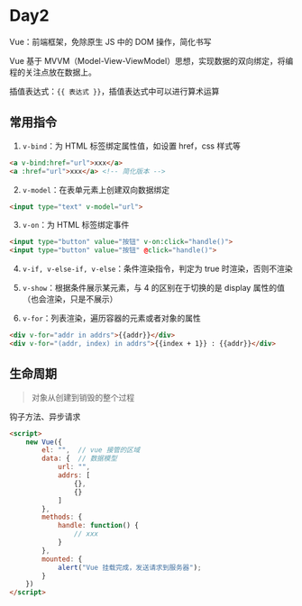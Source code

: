 # Day2

Vue：前端框架，免除原生 JS 中的 DOM 操作，简化书写

Vue 基于 MVVM（Model-View-ViewModel）思想，实现数据的双向绑定，将编程的关注点放在数据上。

插值表达式：`{{ 表达式 }}`，插值表达式中可以进行算术运算

## 常用指令

1. `v-bind`：为 HTML 标签绑定属性值，如设置 href，css 样式等

```html
<a v-bind:href="url">xxx</a>
<a :href="url">xxx</a> <!-- 简化版本 -->
```

2. `v-model`：在表单元素上创建双向数据绑定

```html
<input type="text" v-model="url">
```

3. `v-on`：为 HTML 标签绑定事件

```html
<input type="button" value="按钮" v-on:click="handle()">
<input type="button" value="按钮" @click="handle()">
```

4. `v-if, v-else-if, v-else`：条件渲染指令，判定为 true 时渲染，否则不渲染

5. `v-show`：根据条件展示某元素，与 4 的区别在于切换的是 display 属性的值（也会渲染，只是不展示）

6. `v-for`：列表渲染，遍历容器的元素或者对象的属性

```html
<div v-for="addr in addrs">{{addr}}</div>
<div v-for="(addr, index) in addrs">{{index + 1}} : {{addr}}</div>
```

## 生命周期

> 对象从创建到销毁的整个过程

钩子方法、异步请求

```html
<script>
    new Vue({
        el: "",  // vue 接管的区域
        data: {  // 数据模型
            url: "",
            addrs: [
                {},
                {}
            ]
        },
        methods: {
            handle: function() {
                // xxx
            }
        },
        mounted: {
            alert("Vue 挂载完成，发送请求到服务器");
        }
    })
</script>
```

